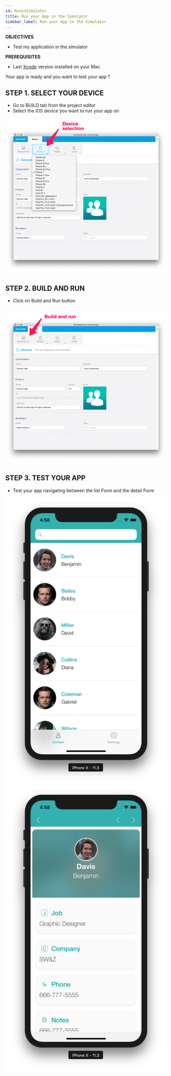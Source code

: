 ```yaml
---
id: RuninSimulator
title: Run your App in the Simulator
sidebar_label: Run your App in the Simulator
---
```



<div class = "objectives">
<b>OBJECTIVES</b>

* Test my application in the simulator
</div>

<div class = "prerequisites">
<b>PREREQUISITES</b>

* Last [Xcode](https://itunes.apple.com/us/app/xcode/id497799835) version installed on your Mac.
</div>

<div class = "pageStyle">

Your app is ready and you want to test your app ?


## STEP 1. SELECT YOUR DEVICE

* Go to BUILD tab from the project editor
* Select the iOS device you want to run your app on

![alt-text](assets/TestYourApp/device-selection-4D-for-ios.png)

## STEP 2. BUILD AND RUN 

* Click on Build and Run button

![alt-text](assets/TestYourApp/build-and-run-4D-for-iOS.png)

## STEP 3. TEST YOUR APP

* Test your app navigating between the list Form and the detail Form

![alt-text](assets/TestYourApp/simulator-list-form-4D-for-iOS.png) 
![alt-text](assets/TestYourApp/simulator-detail-form-4D-for-iOS.png)
